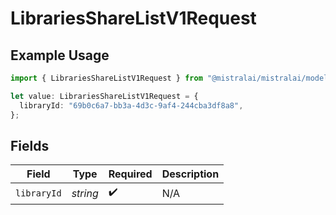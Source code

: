 # LibrariesShareListV1Request

## Example Usage

```typescript
import { LibrariesShareListV1Request } from "@mistralai/mistralai/models/operations";

let value: LibrariesShareListV1Request = {
  libraryId: "69b0c6a7-bb3a-4d3c-9af4-244cba3df8a8",
};
```

## Fields

| Field              | Type               | Required           | Description        |
| ------------------ | ------------------ | ------------------ | ------------------ |
| `libraryId`        | *string*           | :heavy_check_mark: | N/A                |